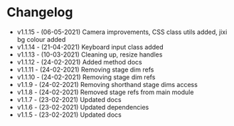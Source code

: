 # Changelog

- v1.1.15 - (06-05-2021) Camera improvements, CSS class utils added, jixi bg colour added
- v1.1.14 - (21-04-2021) Keyboard input class added
- v1.1.13 - (10-03-2021) Cleaning up, resize handles
- v1.1.12 - (24-02-2021) Added method docs
- v1.1.11 - (24-02-2021) Removing stage dim refs
- v1.1.10 - (24-02-2021) Removing stage dim refs
- v1.1.9 - (24-02-2021) Removing shorthand stage dims access
- v1.1.8 - (24-02-2021) Removed stage refs from main module
- v1.1.7 - (23-02-2021) Updated docs
- v1.1.6 - (23-02-2021) Updated dependencies
- v1.1.5 - (23-02-2021) Updated docs


